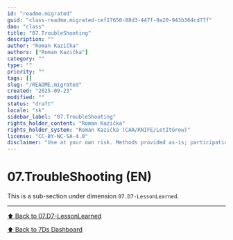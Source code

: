 ```yaml
---
id: "readme.migrated"
guid: "class-readme.migrated-cef17650-88d3-447f-9a20-943b364cd77f"
dao: "class"
title: "07.TroubleShooting"
description: ""
author: "Roman Kazička"
authors: ["Roman Kazička"]
category: ""
type: ""
priority: ""
tags: []
slug: "/README.migrated"
created: "2025-09-23"
modified: ""
status: "draft"
locale: "sk"
sidebar_label: "07.TroubleShooting"
rights_holder_content: "Roman Kazička"
rights_holder_system: "Roman Kazička (CAA/KNIFE/LetItGrow)"
license: "CC-BY-NC-SA-4.0"
disclaimer: "Use at your own risk. Methods provided as-is; participation is voluntary and context-aware."
---
```

# 07.TroubleShooting (EN)

This is a sub-section under dimension `07.D7-LessonLearned`.

---
[⬆ Back to 07.D7-LessonLearned](../index.md)

[⬆ Back to 7Ds Dashboard](../../index.md)
